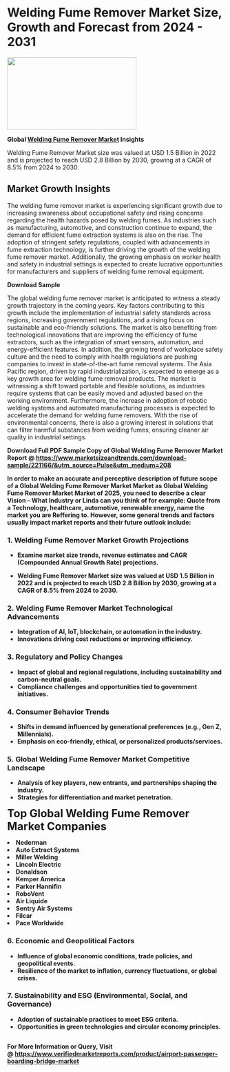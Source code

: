 <H1>Welding Fume Remover Market Size, Growth and Forecast from 2024 - 2031</H1><img class="aligncenter size-medium wp-image-584254" src="https://thirdeyenews.in/wp-content/uploads/2024/09/Global-Market-Research-300x168.jpeg" alt="" width="300" height="168" /><p><strong>Global&nbsp;<a href="https://www.marketsizeandtrends.com/download-sample/221166/&amp;utm_source=Pulse&amp;utm_medium=208">Welding Fume Remover Market</a> Insights</strong></p><p>Welding Fume Remover Market size was valued at USD 1.5 Billion in 2022 and is projected to reach USD 2.8 Billion by 2030, growing at a CAGR of 8.5% from 2024 to 2030.</p><p><h2>Market Growth Insights</h2> <p>The welding fume remover market is experiencing significant growth due to increasing awareness about occupational safety and rising concerns regarding the health hazards posed by welding fumes. As industries such as manufacturing, automotive, and construction continue to expand, the demand for efficient fume extraction systems is also on the rise. The adoption of stringent safety regulations, coupled with advancements in fume extraction technology, is further driving the growth of the welding fume remover market. Additionally, the growing emphasis on worker health and safety in industrial settings is expected to create lucrative opportunities for manufacturers and suppliers of welding fume removal equipment.</p> <p><strong>Download Sample</strong></p> <p>The global welding fume remover market is anticipated to witness a steady growth trajectory in the coming years. Key factors contributing to this growth include the implementation of industrial safety standards across regions, increasing government regulations, and a rising focus on sustainable and eco-friendly solutions. The market is also benefiting from technological innovations that are improving the efficiency of fume extractors, such as the integration of smart sensors, automation, and energy-efficient features. In addition, the growing trend of workplace safety culture and the need to comply with health regulations are pushing companies to invest in state-of-the-art fume removal systems. The Asia Pacific region, driven by rapid industrialization, is expected to emerge as a key growth area for welding fume removal products. The market is witnessing a shift toward portable and flexible solutions, as industries require systems that can be easily moved and adjusted based on the working environment. Furthermore, the increase in adoption of robotic welding systems and automated manufacturing processes is expected to accelerate the demand for welding fume removers. With the rise of environmental concerns, there is also a growing interest in solutions that can filter harmful substances from welding fumes, ensuring cleaner air quality in industrial settings. <p><strong></p><p><span class=""><strong>Download Full PDF Sample Copy of Global Welding Fume Remover Market Report</strong> @ <a href="https://www.marketsizeandtrends.com/download-sample/221166/&amp;utm_source=Pulse&amp;utm_medium=208" target="_blank">https://www.marketsizeandtrends.com/download-sample/221166/&amp;utm_source=Pulse&amp;utm_medium=208</a></span></p><p>In order to make an accurate and perceptive description of future scope of a Global&nbsp;Welding Fume Remover Market Market as Global&nbsp;Welding Fume Remover Market Market of 2025, you need to describe a clear Vision &ndash; What Industry or Linda can you think of for example: Quote from a Technology, healthcare, automotive, renewable energy, name the market you are Reffering to. However, some general trends and factors usually impact market reports and their future outlook include:</p><h3>1.&nbsp;<strong>Welding Fume Remover Market Growth Projections</strong></h3><ul><li>Examine market size trends, revenue estimates and CAGR (Compounded Annual Growth Rate) projections.</li><li><p>Welding Fume Remover Market size was valued at USD 1.5 Billion in 2022 and is projected to reach USD 2.8 Billion by 2030, growing at a CAGR of 8.5% from 2024 to 2030.</p></li></ul><h3>2.&nbsp;<strong>Welding Fume Remover Market Technological Advancements</strong></h3><ul><li>Integration of AI, IoT, blockchain, or automation in the industry.</li><li>Innovations driving cost reductions or improving efficiency.</li></ul><h3>3.&nbsp;<strong>Regulatory and Policy Changes</strong></h3><ul><li>Impact of global and regional regulations, including sustainability and carbon-neutral goals.</li><li>Compliance challenges and opportunities tied to government initiatives.</li></ul><h3>4.&nbsp;<strong>Consumer Behavior Trends</strong></h3><ul><li>Shifts in demand influenced by generational preferences (e.g., Gen Z, Millennials).</li><li>Emphasis on eco-friendly, ethical, or personalized products/services.</li></ul><h3>5.&nbsp;<strong>Global Welding Fume Remover Market Competitive Landscape</strong></h3><ul><li>Analysis of key players, new entrants, and partnerships shaping the industry.</li><li>Strategies for differentiation and market penetration.</li></ul><p data-pm-slice="1 1 []"><span style="color: inherit; font-family: inherit; font-size: 25px;">Top Global Welding Fume Remover Market Companies</span></p><div class="" data-test-id=""><p><li>Nederman</li><li> Auto Extract Systems</li><li> Miller Welding</li><li> Lincoln Electric</li><li> Donaldson</li><li> Kemper America</li><li> Parker Hannifin</li><li> RoboVent</li><li> Air Liquide</li><li> Sentry Air Systems</li><li> Filcar</li><li> Pace Worldwide</li></p></div><h3>6.&nbsp;<strong>Economic and Geopolitical Factors</strong></h3><ul><li>Influence of global economic conditions, trade policies, and geopolitical events.</li><li>Resilience of the market to inflation, currency fluctuations, or global crises.</li></ul><h3>7.&nbsp;<strong>Sustainability and ESG (Environmental, Social, and Governance)</strong></h3><ul><li>Adoption of sustainable practices to meet ESG criteria.</li><li>Opportunities in green technologies and circular economy principles.</li></ul><h2><strong style="font-size: 14px;">For More Information or Query, Visit @&nbsp;</strong><a style="background-color: #ffffff; font-size: 14px;" href="https://www.marketsizeandtrends.com/report/welding-fume-remover-market/" target="_blank">https://www.verifiedmarketreports.com/product/airport-passenger-boarding-bridge-market</a></h2>
